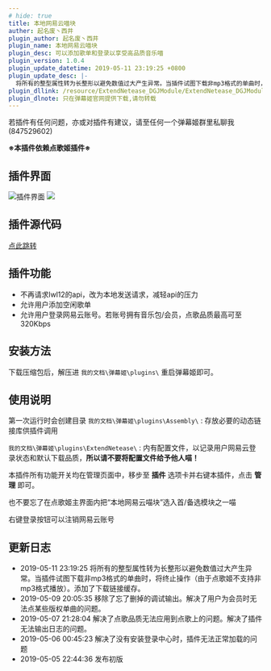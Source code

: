 ```yaml
---
# hide: true
title: 本地网易云喵块
auther: 起名废丶西井
plugin_author: 起名废丶西井
plugin_name: 本地网易云喵块
plugin_desc: 可以添加歌单和登录以享受高品质音乐喵
plugin_version: 1.0.4
plugin_update_datetime: 2019-05-11 23:19:25 +0800
plugin_update_desc: |-
  将所有的整型属性转为长整形以避免数值过大产生异常。当插件试图下载非mp3格式的单曲时，将终止操作（由于点歌姬不支持非mp3格式播放）。添加了下载链接缓存。
plugin_dllink: /resource/ExtendNetease_DGJModule/ExtendNetease_DGJModule.zip
plugin_dlnote: 只在弹幕姬官网提供下载,请勿转载
---
```


若插件有任何问题，亦或对插件有建议，请至任何一个弹幕姬群里私聊我(847529602)

**※本插件依赖点歌姬插件※**

插件界面
---
<img class="shadow" src="https://www.danmuji.cn/resource/ExtendNetease_DGJModule/preview.png" alt="插件界面"/>
<img class="shadow" src="https://www.danmuji.cn/resource/ExtendNetease_DGJModule/preview2.png"/>

插件源代码
---
[点此跳转](https://github.com/Executor-Cheng/ExtendNetease_DGJModule)

插件功能
---
- 不再请求lwl12的api，改为本地发送请求，减轻api的压力
- 允许用户添加空闲歌单
- 允许用户登录网易云账号。若账号拥有音乐包/会员，点歌品质最高可至320Kbps

安装方法
---
下载压缩包后，解压进 `我的文档\弹幕姬\plugins\` 重启弹幕姬即可。

使用说明
---

第一次运行时会创建目录 `我的文档\弹幕姬\plugins\Assembly\` : 存放必要的动态链接库供插件调用

`我的文档\弹幕姬\plugins\ExtendNetease\` : 内有配置文件，以记录用户网易云登录状态和默认下载品质，**所以请不要将配置文件给予他人喵！**

本插件所有功能开关均在管理页面中，移步至 **插件** 选项卡并右键本插件，点击 **管理** 即可。

也不要忘了在点歌姬主界面内把“本地网易云喵块”选入首/备选模块之一喵

右键登录按钮可以注销网易云账号

更新日志
---
- 2019-05-11 23:19:25 将所有的整型属性转为长整形以避免数值过大产生异常。当插件试图下载非mp3格式的单曲时，将终止操作（由于点歌姬不支持非mp3格式播放）。添加了下载链接缓存。
- 2019-05-09 20:05:35 移除了忘了删掉的调试输出。解决了用户为会员时无法点某些版权单曲的问题。
- 2019-05-07 21:28:04 解决了点歌品质无法应用到点歌上的问题。解决了插件无法输出日志的问题。
- 2019-05-06 00:45:23 解决了没有安装登录中心时，插件无法正常加载的问题
- 2019-05-05 22:44:36 发布初版
